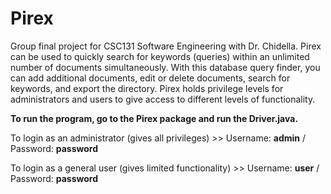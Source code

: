 # Pirex
Group final project for CSC131 Software Engineering with Dr. Chidella.
Pirex can be used to quickly search for keywords (queries) within an unlimited number of documents simultaneously.
With this database query finder, you can add additional documents, edit or delete documents, search for keywords, and export the directory.
Pirex holds privilege levels for administrators and users to give access to different levels of functionality.

**To run the program, go to the Pirex package and run the Driver.java.**

To login as an administrator (gives all privileges) >> Username: **admin** / Password: **password**

To login as a general user (gives limited functionality) >> Username: **user** / Password: **password**
